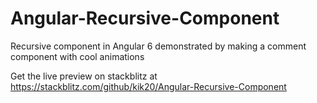 # Angular-Recursive-Component
Recursive component in Angular 6 demonstrated by making a comment component with cool animations

Get the live preview on stackblitz at https://stackblitz.com/github/kik20/Angular-Recursive-Component
